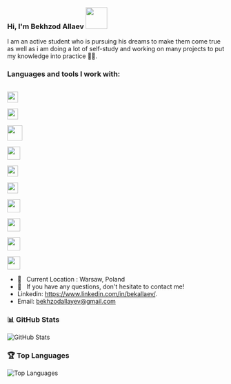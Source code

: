 ### Hi, I'm Bekhzod Allaev <img src="https://media3.giphy.com/media/gM5qFksULw54NMWyry/giphy.gif?cid=ecf05e47z7jje69ntu2t5x3ntdmrhcv385nm8ietdr54u36f&rid=giphy.gif&ct=s" width="50px"> 
 I am  an active student who is pursuing his dreams to make them come true as well as i am doing a lot of self-study and working on many projects to put my knowledge into practice 🙂🙂.<br>
 ### Languages and tools I work with: 
 
 <code> <img src="https://banner2.cleanpng.com/20180802/tpl/kisspng-logo-html5-brand-clip-art-%E6%9D%89-%E5%B1%B1-%E8%89%AF-%E9%9B%84-5b62be01b565d5.334247781533197825743.jpg" width="25px" > </code>
  <code> <img src="https://banner2.cleanpng.com/20180428/hdw/kisspng-web-development-cascading-style-sheets-css3-html-5ae480842a86a5.9529807215249245481742.jpg" width="25px" > </code>
   <code> <img src="https://banner2.cleanpng.com/20180513/eiw/kisspng-javascript-node-js-logo-computer-programming-progr-5af871b4831445.9234603315262314765369.jpg" width="35px" > </code>
    <code> <img src="https://cdn3.freelogovectors.net/wp-content/uploads/2019/02/sasslogo.png" width="30px" > </code>
     <code> <img src="https://upload.wikimedia.org/wikipedia/commons/thumb/b/b2/Bootstrap_logo.svg/1280px-Bootstrap_logo.svg.png" width="25px" > </code>
         <code> <img src="https://banner2.cleanpng.com/20180512/fsq/kisspng-react-javascript-library-github-5af70e3c30fa08.4665072115261404762006.jpg" width="25px" > </code>
 <code> <img src="https://banner2.cleanpng.com/20180511/zie/kisspng-redux-react-javascript-vue-js-single-page-applicat-5af5cde3d3a5e8.2671715915260584678669.jpg" width="30px" > </code>
  <code> <img src="https://upload.wikimedia.org/wikipedia/de/thumb/d/dd/MySQL_logo.svg/2560px-MySQL_logo.svg.png" width="30px" > </code>
  <code> <img src="https://www.svgrepo.com/show/374144/typescript.svg" width="30px" > </code>
    <code> <img src="https://miro.medium.com/v2/resize:fit:900/1*TY9uBBO9leUbRtlXmQBiug.png" width="30px" > </code>

  - 📍 &nbsp; Current Location : Warsaw, Poland
  -  📝 &nbsp; If you have any questions, don't hesitate to contact me!
  - Linkedin: https://www.linkedin.com/in/bekallaev/.
  - Email: bekhzodallayev@gmail.com
### 📊 GitHub Stats
![GitHub Stats](https://github-readme-stats.vercel.app/api?username=bekhzodallaev&show_icons=true&theme=radical)

### 🏆 Top Languages
![Top Languages](https://github-readme-stats.vercel.app/api/top-langs/?username=bekhzodallaev&layout=compact&theme=radical)
